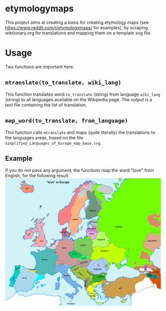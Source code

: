 # etymologymaps
This project aims at creating a basis for creating etymology maps (see https://www.reddit.com/r/etymologymaps/ for examples), by scraping wiktionary.org for translations and mapping them on a template svg file.

# Usage
Two functions are important here.

## `mtranslate(to_translate, wiki_lang)`
This function translates word `to_translate` (string) from language `wiki_lang` (string) to all languages available on the Wikipedia page.
The output is a text file containing the list of translation.

## `map_word(to_translate, from_language)`
This function calls `mtranslate` and maps (quite literally) the translations to the languages areas, based on the file `Simplified_Languages_of_Europe_map_base.svg`.

## Example
If you do not pass any argument, the functions map the word "love" from English, for the following result:
!["love" in Europe](Simplified_Languages_of_Europe_map_love.svg?raw=true)
